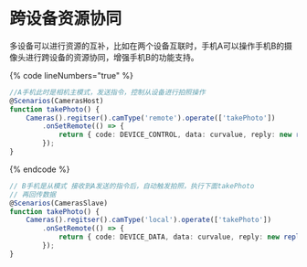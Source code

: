 # 跨设备资源协同

多设备可以进行资源的互补，比如在两个设备互联时，手机A可以操作手机B的摄像头进行跨设备的资源协同，增强手机B的功能支持。

{% code lineNumbers="true" %}
```typescript
//A手机此时是相机主模式，发送指令，控制从设备进行拍照操作
@Scenarios(CamerasHost)
function takePhoto() {
    Cameras().regitser().camType('remote').operate(['takePhoto'])
        .onSetRemote(() => {
            return { code: DEVICE_CONTROL, data: curvalue, reply: new reply() }
        });
}
```
{% endcode %}

```typescript
// B手机是从模式 接收到A发送的指令后，自动触发拍照，执行下面takePhoto
// 再回传数据
@Scenarios(CamerasSlave)
function takePhoto() {
    Cameras().regitser().camType('local').operate(['takePhoto'])
        .onSetRemote(() => {
            return { code: DEVICE_DATA, data: curvalue, reply: new reply() }
        });
}
```
